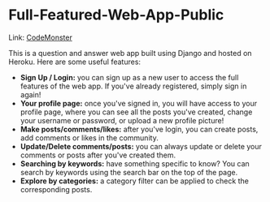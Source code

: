 # Full-Featured-Web-App-Public

Link: [CodeMonster](https://kuanwei-qandawebapp.herokuapp.com/)

This is a question and answer web app built using Django and hosted on Heroku. Here are some useful features:

- **Sign Up / Login:** you can sign up as a new user to access the full features of the web app. If you've already registered, simply sign in again! 
- **Your profile page:** once you've signed in, you will have access to your profile page, where you can see all the posts you've created, change your username or password, or upload a new profile picture!
- **Make posts/comments/likes:** after you've login, you can create posts, add comments or likes in the community. 
- **Update/Delete comments/posts:** you can always update or delete your comments or posts after you've created them.
- **Searching by keywords:** have something specific to know? You can search by keywords using the search bar on the top of the page.
- **Explore by categories:** a category filter can be applied to check the corresponding posts.

